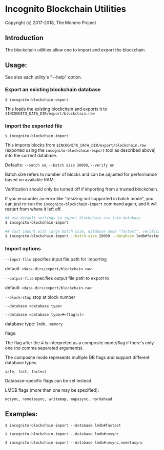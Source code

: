 # Incognito Blockchain Utilities

Copyright (c) 2017-2018, The Monero Project

## Introduction

The blockchain utilities allow one to import and export the blockchain.

## Usage:

See also each utility's "--help" option.

### Export an existing blockchain database

`$ incognito-blockchain-export`

This loads the existing blockchain and exports it to `$INCOGNITO_DATA_DIR/export/blockchain.raw`

### Import the exported file

`$ incognito-blockchain-import`

This imports blocks from `$INCOGNITO_DATA_DIR/export/blockchain.raw` (exported using the
`incognito-blockchain-export` tool as described above) into the current database.

Defaults: `--batch on`, `--batch size 20000`, `--verify on`

Batch size refers to number of blocks and can be adjusted for performance based on available RAM.

Verification should only be turned off if importing from a trusted blockchain.

If you encounter an error like "resizing not supported in batch mode", you can just re-run
the `incognito-blockchain-import` command again, and it will restart from where it left off.

```bash
## use default settings to import blockchain.raw into database
$ incognito-blockchain-import

## fast import with large batch size, database mode "fastest", verification off
$ incognito-blockchain-import --batch-size 20000 --database lmdb#fastest --verify off

```

### Import options

`--input-file`
specifies input file path for importing

default: `<data-dir>/export/blockchain.raw`

`--output-file`
specifies output file path to export to

default: `<data-dir>/export/blockchain.raw`

`--block-stop`
stop at block number

`--database <database type>`

`--database <database type>#<flag(s)>`

database type: `lmdb, memory`

flags:

The flag after the # is interpreted as a composite mode/flag if there's only
one (no comma separated arguments).

The composite mode represents multiple DB flags and support different database types:

`safe, fast, fastest`

Database-specific flags can be set instead.

LMDB flags (more than one may be specified):

`nosync, nometasync, writemap, mapasync, nordahead`

## Examples:

```
$ incognito-blockchain-import --database lmdb#fastest

$ incognito-blockchain-import --database lmdb#nosync

$ incognito-blockchain-import --database lmdb#nosync,nometasync
```
